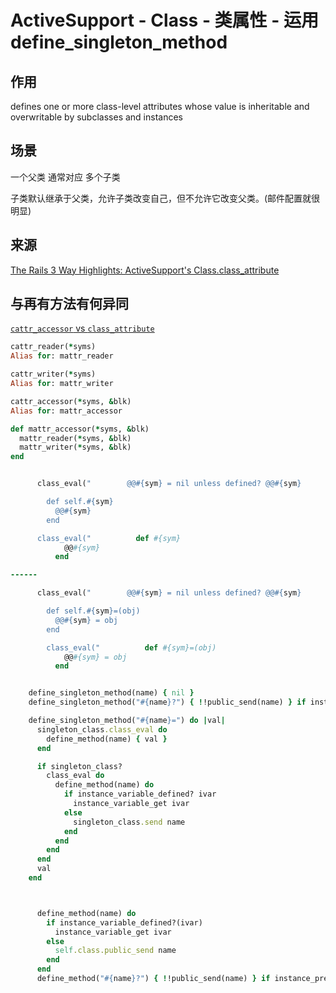 # ActiveSupport - Class - 类属性 - 运用define_singleton_method
## 作用

defines one or more class-level attributes whose value is inheritable and overwritable by subclasses and instances

## 场景

一个父类 通常对应 多个子类

子类默认继承于父类，允许子类改变自己，但不允许它改变父类。(邮件配置就很明显)

## 来源

[The Rails 3 Way Highlights: ActiveSupport's Class.class_attribute](http://blog.obiefernandez.com/content/2010/04/tr3w-highlights-activesupport-class-class-attribute.html)

## 与再有方法有何异同

[`cattr_accessor` vs `class_attribute`](https://coderwall.com/p/xhcmbg)

```ruby
cattr_reader(*syms)
Alias for: mattr_reader

cattr_writer(*syms)
Alias for: mattr_writer

cattr_accessor(*syms, &blk)
Alias for: mattr_accessor

def mattr_accessor(*syms, &blk)
  mattr_reader(*syms, &blk)
  mattr_writer(*syms, &blk)
end


      class_eval("        @@#{sym} = nil unless defined? @@#{sym}

        def self.#{sym}
          @@#{sym}
        end

      class_eval("          def #{sym}
            @@#{sym}
          end

------

      class_eval("        @@#{sym} = nil unless defined? @@#{sym}

        def self.#{sym}=(obj)
          @@#{sym} = obj
        end

        class_eval("          def #{sym}=(obj)
            @@#{sym} = obj
          end



```

```ruby
    define_singleton_method(name) { nil }
    define_singleton_method("#{name}?") { !!public_send(name) } if instance_predicate

    define_singleton_method("#{name}=") do |val|
      singleton_class.class_eval do
        define_method(name) { val }
      end

      if singleton_class?
        class_eval do
          define_method(name) do
            if instance_variable_defined? ivar
              instance_variable_get ivar
            else
              singleton_class.send name
            end
          end
        end
      end
      val
    end



      define_method(name) do
        if instance_variable_defined?(ivar)
          instance_variable_get ivar
        else
          self.class.public_send name
        end
      end
      define_method("#{name}?") { !!public_send(name) } if instance_predicate
```

